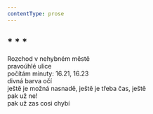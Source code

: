 ```yaml
---
contentType: prose
---
```


## \* \* \*

Rozchod v nehybném městě  
pravoúhlé ulice  
počítám minuty: 16.21, 16.23  
divná barva očí  
ještě je možná nasnadě, ještě je třeba čas, ještě  
pak už ne!  
pak už zas cosi chybí
